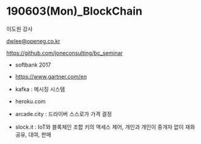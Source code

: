 # 190603(Mon)_BlockChain

이도원 강사

dwlee@openeg.co.kr

<https://github.com/joneconsulting/bc_seminar>



- softbank 2017
- <https://www.gartner.com/en>

- kafka : 메시징 시스템
- heroku.com
- arcade.city : 드라이버 스스로가 가격 결정
- slock.it : IoT와 블록체인 조합 키의 액세스 제어, 개인과 개인이 중개자 없이 재화 공유, 대여, 판매